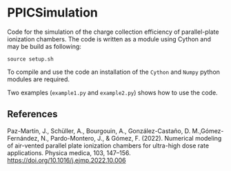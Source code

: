 # PPICSimulation
Code for the simulation of the charge collection efficiency of parallel-plate ionization chambers. The code is written as a module using Cython and may be build as following:
```
source setup.sh
```
To compile and use the code an installation of the `Cython` and `Numpy` python modules are required. 

Two examples (`example1.py` and `example2.py`) shows how to use the code.

## References
Paz-Martín, J., Schüller, A., Bourgouin, A., González-Castaño, D. M.,Gómez-Fernández, N., Pardo-Montero, J., & Gómez, F. (2022). Numerical modeling of air-vented parallel plate ionization chambers for ultra-high dose rate applications. Physica medica, 103, 147–156. https://doi.org/10.1016/j.ejmp.2022.10.006
